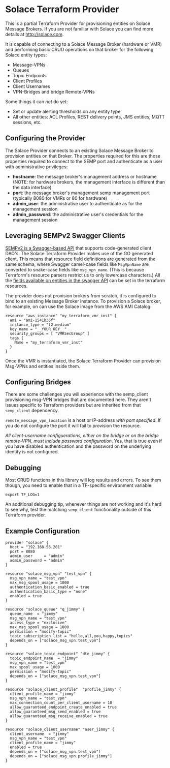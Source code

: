# Solace Terraform Provider

This is a partial Terraform Provider for provisioning entities on 
Solace Message Brokers. If you are not familiar with Solace you can find 
more details at http://solace.com.

It is capable of connecting to a Solace Message Broker (hardware or VMR) 
and performing basic CRUD operations on that broker for the following 
Solace entity types:

- Message-VPNs
- Queues
- Topic Endpoints
- Client Profiles
- Client Usernames
- VPN-Bridges and bridge Remote-VPNs

Some things it can _not_ do yet:
- Set or update alerting thresholds on any entity type
- All other entities: ACL Profiles, REST delivery points, JMS entities, MQTT sessions, etc.

## Configuring the Provider

The Solace Provider connects to an existing Solace Message Broker to provision 
entities on that Broker. The properties required for this are those  
properties required to connect to the SEMP port and authenticate as a 
user with administrative privileges:

- __hostname__: the message broker's management address or hostname (NOTE: for hardware brokers, the management interface is different than the data interface)
- __port__: the message broker's management semp management port (typically 8080 for VMRs or 80 for hardware)
- __admin_user__: the administrative user to authenticate as for the management session
- __admin_password__: the administrative user's credentials for the management session

## Leveraging SEMPv2 Swagger Clients

[SEMPv2 is a Swagger-based API](https://github.com/koverton/semp_client) that supports code-generated client 
DAO's. The Solace Terraform Provider makes use of the GO generated 
client. This means that resource field definitions are generated from the same schema, 
where Swagger camel-case fields like `MsgVpnName` are converted to snake-case 
fields like `msg_vpn_name`. (This is because Terraform's resource parsers restrict us to only 
lowercase characters.) All the [fields available on entities in the swagger API](https://docs.solace.com/API-Developer-Online-Ref-Documentation/swagger-ui/index.html#/bridge) 
can be set in the terraform resources.

The provider does not provision brokers from scratch, it is configured to bind to an existing Message Broker instance.
To provision a Solace broker, for example, on can use the Solace image from the AWS 
AMI Catalog:

```
resource "aws_instance" "my_terraform_vmr_inst" {
  ami = "ami-1541b36f"
  instance_type = "t2.medium"
  key_name = "__YOUR_KEY__"
  security_groups = [ "VMRSecGroup" ]
  tags {
    Name = "my_terraform_vmr_inst"
  }
}
```

Once the VMR is instantiated, the Solace Terraform Provider can provision Msg-VPNs and 
entities inside them.

## Configuring Bridges

There are some challenges you will experience with the semp_client provisioning msg-VPN bridges that 
are documented here. They aren't issues specific to Terraform providers but are inherited from that 
`semp_client` dependency.

`remote_message_vpn_location` is a host or IP-address _with port specified_. If you do not configure the port 
it will fail to provision the resource.

_All client-username configuerations, either on the bridge or on the bridge remote-VPN, must include password 
configuration_. Yes, that is true even if you have disabled authentication and the password on the underlying 
identity is not configured.

## Debugging

Most CRUD functions in this library will log results and errors. To see them though, you need to enable that 
in a TF-specific environment variable:

    export TF_LOG=1
    
An additional debugging tip, whenever things are not working and it's hard to see why, test the matching 
`semp_client` functionality outside of this Terraform provider.

## Example Configuration

```
provider "solace" {
  host = "192.168.56.201"
  port = 8080
  admin_user     = "admin"
  admin_password = "admin"
}

resource "solace_msg_vpn" "test_vpn" {
  msg_vpn_name = "test_vpn"
  max_msg_spool_usage = 1000
  authentication_basic_enabled = true
  authentication_basic_type = "none"
  enabled = true
}

resource "solace_queue" "q_jimmy" {
  queue_name  = "jimmy"
  msg_vpn_name = "test_vpn"
  access_type = "exclusive"
  max_msg_spool_usage = 1000
  permission = "modify-topic"
  topic_subscription_list = "hello,all,you,happy,topics"
  depends_on = ["solace_msg_vpn.test_vpn"]
}

resource "solace_topic_endpoint" "dte_jimmy" {
  topic_endpoint_name  = "jimmy"
  msg_vpn_name = "test_vpn"
  max_spool_usage = 1000
  permission = "modify-topic"
  depends_on = ["solace_msg_vpn.test_vpn"]
}

resource "solace_client_profile"  "profile_jimmy" {
  client_profile_name = "jimmy"
  msg_vpn_name = "test_vpn"
  max_connection_count_per_client_username = 10
  allow_guaranteed_endpoint_create_enabled = true
  allow_guaranteed_msg_send_enabled = true
  allow_guaranteed_msg_receive_enabled = true
}

resource "solace_client_username" "user_jimmy" {
  client_username  = "jimmy"
  msg_vpn_name = "test_vpn"
  client_profile_name = "jimmy"
  enabled = true
  depends_on = ["solace_msg_vpn.test_vpn"]
  depends_on = ["solace_msg_vpn.profile_jimmy"]
}


```
